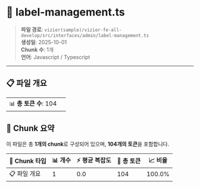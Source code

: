 # 📄 label-management.ts

> **파일 경로**: `vizier(sample)/vizier-fe-all-develop/src/interfaces/admin/label-management.ts`  
> **생성일**: 2025-10-01  
> **Chunk 수**: 1개  
> **언어**: Javascript / Typescript
---


## 📋 파일 개요

| | |
|--|--|
| 📊 **총 토큰 수**: 104 |  |






## 🧩 Chunk 요약

이 파일은 총 **1개의 chunk**로 구성되어 있으며, **104개의 토큰**을 포함합니다.

| 🧩 Chunk 타입 | 📊 개수 | ⚡ 평균 복잡도 | 📝 총 토큰 | 📈 비율 |
|---------------|--------|-------------|----------|--------|
| 📋 파일 개요 | 1 | 0.0 | 104 | 100.0% |


